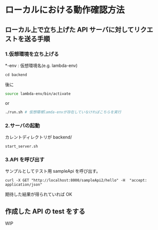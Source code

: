 # ローカルにおける動作確認方法

## ローカル上で立ち上げた API サーバに対してリクエストを送る手順

### 1.仮想環境を立ち上げる

\*-env : 仮想環境名(e.g. lambda-env)

```
cd backend
```

後に

```bash
source lambda-env/bin/activate
```

or

```bash
./run.sh # 仮想環境lamda-envが存在していなければこちらを実行
```

### 2.サーバの起動

カレントディレクトリが backend/

```
start_server.sh
```

### 3.API を呼び出す

サンプルとしてテスト用 sampleApi を呼び出す。

```
curl -X GET "http://localhost:8000/sampleApi2/hello" -H  "accept: application/json"
```

期待した結果が得られていれば OK

## 作成した API の test をする

WIP
